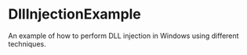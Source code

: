 DllInjectionExample
===================

An example of how to perform DLL injection in Windows using different techniques.
